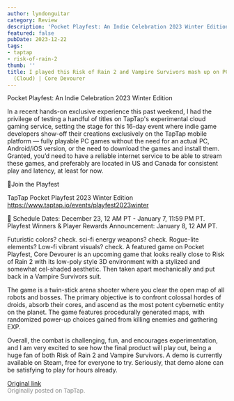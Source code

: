 ```yaml
---
author: lyndonguitar
category: Review
description: 'Pocket Playfest: An Indie Celebration 2023 Winter Edition'
featured: false
pubDate: 2023-12-22
tags:
- taptap
- risk-of-rain-2
thumb: ''
title: I played this Risk of Rain 2 and Vampire Survivors mash up on PC and Mobile
  (Cloud) | Core Devourer
---
```


Pocket Playfest: An Indie Celebration 2023 Winter Edition

In a recent hands-on exclusive experience this past weekend, I had the privilege of testing a handful of titles on TapTap's experimental cloud gaming service, setting the stage for this 16-day event where indie game developers show-off their creations exclusively on the TapTap mobile platform — fully playable PC games without the need for an actual PC, Android/iOS version, or the need to download the games and install them.  Granted, you’d need to have a reliable internet service to be able to stream these games, and preferably are located in US and Canada for consistent play and latency, at least for now.

🔗Join the Playfest

TapTap Pocket Playfest 2023 Winter Edition
https://www.taptap.io/events/playfest2023winter

📅 Schedule
Dates: December 23, 12 AM PT - January 7, 11:59 PM PT.
Playfest Winners & Player Rewards Announcement: January 8, 12 AM PT.

Futuristic colors? check. sci-fi energy weapons? check. Rogue-lite elements? Low-fi vibrant visuals? check. A featured game on Pocket Playfest, Core Devourer is an upcoming game that looks really close to Risk of Rain 2 with its low-poly style 3D environment with a stylized and somewhat cel-shaded aesthetic. Then taken apart mechanically and put back in a Vampire Survivors suit.

The game is a twin-stick arena shooter where you clear the open map of all robots and bosses. The primary objective is to confront colossal hordes of droids, absorb their cores, and ascend as the most potent cybernetic entity on the planet.  The game features procedurally generated maps, with randomized power-up choices gained from killing enemies and gathering EXP.

Overall, the combat is challenging, fun, and encourages experimentation, and I am very excited to see how the final product will play out, being a huge fan of both Risk of Rain 2 and Vampire Survivors. A demo is currently available on Steam, free for everyone to try. Seriously, that demo alone can be satisfying to play for hours already.

[Original link](https://www.taptap.io/post/6654236)<br><span style="font-size: 0.95em; color: #888;">Originally posted on TapTap.</span>